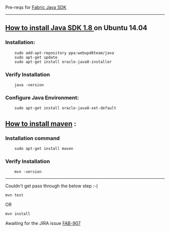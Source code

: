 Pre-reqs for [Fabric Java SDK](https://github.com/hyperledger/fabric-sdk-java)

----------------------------------------------------------------

## [How to install Java SDK 1.8 ](http://tecadmin.net/install-oracle-java-8-jdk-8-ubuntu-via-ppa/#) on Ubuntu 14.04

### Installation:
```
	sudo add-apt-repository ppa:webupd8team/java
	sudo apt-get update
	sudo apt-get install oracle-java8-installer
```

### Verify Installation
```
	java -version
```

### Configure Java Environment:

```
	sudo apt-get install oracle-java8-set-default
```

## [How to install maven](https://www.mkyong.com/maven/how-to-install-maven-in-ubuntu/) :

### Installation command
```
	sudo apt-get install maven
```

### Verify Installation
```
	mvn -version
```
----------------------------------------------------------------

Couldn't get pass through the below step :-(

```mvn test``` 

OR 

```mvn install```

Awaiting for the JIRA issue [FAB-907](https://jira.hyperledger.org/browse/FAB-907)
